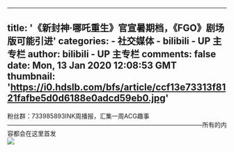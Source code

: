 
---
title: '《新封神·哪吒重生》官宣暑期档，《FGO》剧场版可能引进'
categories: 
    - 社交媒体
    - bilibili - UP 主专栏
author: bilibili - UP 主专栏
comments: false
date: Mon, 13 Jan 2020 12:08:53 GMT
thumbnail: 'https://i0.hdslb.com/bfs/article/ccf13e73313f8121fafbe5d0d6188e0adcd59eb0.jpg'
---

<div>   
粉丝群：733985893INK周播报，汇集一周ACG趣事————————————————————————————————所有的内容都会在这里首发<br><img src="https://i0.hdslb.com/bfs/article/ccf13e73313f8121fafbe5d0d6188e0adcd59eb0.jpg" referrerpolicy="no-referrer">  
</div>
            